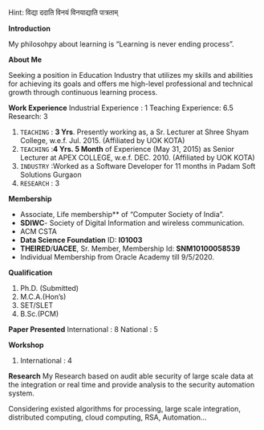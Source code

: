 Hint: विद्या ददाति विनयं विनयाद्याति पात्रताम्

**Introduction**

My philosohpy about learning is “Learning is never ending process”.

**About Me**

Seeking a position in Education Industry that utilizes my skills and abilities for achieving its goals and offers me high-level professional and technical growth through continuous learning process.

**Work Experience**
Industrial Experience : 1
Teaching Experience: 6.5
Research: 3

1. `TEACHING` : **3 Yrs**. Presently working as, a Sr. Lecturer at Shree Shyam College, w.e.f. Jul. 2015. (Affiliated by UOK KOTA)
2. `TEACHING` :**4 Yrs. 5 Month** of Experience (May 31, 2015) as Senior Lecturer at APEX COLLEGE, w.e.f. DEC. 2010. (Affiliated by UOK KOTA)
3. `INDUSTRY`  :Worked as a Software Developer for 11 months in Padam Soft Solutions Gurgaon
4. `RESEARCH` : 3

**Membership**

- Associate, Life membership** of “Computer Society of India”.
- **SDIWC**- Society of Digital Information and wireless communication.
- ACM CSTA
- **Data Science Foundation** ID: **I01003**
- **THEIRED**/**UACEE**, Sr. Member, Membership Id: **SNM10100058539**
- Individual Membership from Oracle Academy till  9/5/2020.

**Qualification**

1. Ph.D. (Submitted)
2. M.C.A.(Hon’s)
3. SET/SLET
4. B.Sc.(PCM)

**Paper Presented**
International : 8
National : 5

**Workshop**

1. International : 4

**Research**
My Research based on  audit able security of large scale data at the integration or real time and provide analysis to the security automation system.

Considering existed algorithms for processing, large scale integration, distributed computing, cloud computing, RSA, Automation…

